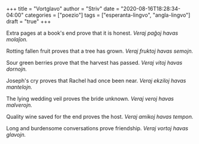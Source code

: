 +++
title = "Vortglavo"
author = "Striv"
date = "2020-08-16T18:28:34-04:00"
categories = ["poezio"]
tags = ["esperanta-lingvo", "angla-lingvo"]
draft = "true"
+++

Extra pages at a book's end prove that it is honest.
*Veraj paĝoj havas molaĵon.*

Rotting fallen fruit proves that a tree has grown.
*Veraj fruktoj havas semojn.*

Sour green berries prove that the harvest has passed.
*Veraj vitoj havas dornojn.*

Joseph's cry proves that Rachel had once been near.
*Veraj ekziloj havas mantelojn.*

The lying wedding veil proves the bride unknown.
*Veraj veroj havas malverojn.*

Quality wine saved for the end proves the host.
*Veraj amikoj havas tempon.*

Long and burdensome conversations prove friendship.
*Veraj vortoj havas glavojn.*
